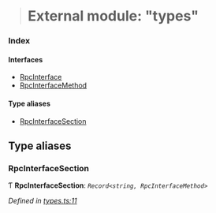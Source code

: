> # External module: "types"

### Index

#### Interfaces

* [RpcInterface](../interfaces/_types_.rpcinterface.md)
* [RpcInterfaceMethod](../interfaces/_types_.rpcinterfacemethod.md)

#### Type aliases

* [RpcInterfaceSection](_types_.md#rpcinterfacesection)

## Type aliases

###  RpcInterfaceSection

Ƭ **RpcInterfaceSection**: *`Record<string, RpcInterfaceMethod>`*

*Defined in [types.ts:11](https://github.com/polkadot-js/api/blob/6c9fe76/packages/rpc-core/src/types.ts#L11)*